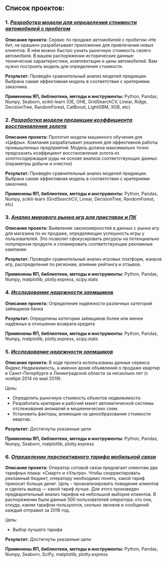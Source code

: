 ## Список проектов:

### 1. [*Разработка модели для определения стоимости автомобилей с пробегом*](https://github.com/olegumnov44/DataScience/tree/master/001%20auto_price_prediction)
**Описание проекта:**
Сервис по продаже автомобилей с пробегом «Не бит, не крашен» разрабатывает приложение для привлечения новых клиентов. В нём можно быстро узнать рыночную стоимость своего автомобиля. В вашем распоряжении исторические данные: технические характеристики, комплектации и цены автомобилей. Вам нужно построить модель для определения стоимости. 

**Результат:**
Проведён сравнительный анализ моделей предикции. Выбрана самая эффективная модель в соответствии с критериями заказчика.

**Применены ЯП, библиотеки, методы и инструменты:**
Python, Pandas, Numpy, Seaborn, scikit-learn (OE, OHE, GridSearchCV, Linear, Ridge, DecisionTree, RandomForest, CatBoost, LightGBM, XGB, etc)

### 2. [*Разработка модели предикции коэффициента восстановления золота*](https://github.com/olegumnov44/DataScience/tree/master/002%20gold_recovery)
**Описание проекта:**
Прототип модели машинного обучения для «Цифры». Компания разрабатывает решения для эффективной работы промышленных предприятий.
Модель должна максимально точно предсказать коэффициент восстановления золота из золотосодержащей руды на основе анализа соответствующих данных (параметры добычи и очистки)

**Результат:**
Проведён сравнительный анализ моделей предикции. Выбрана самая эффективная модель в соответствии с критериями заказчика.

**Применены ЯП, библиотеки, методы и инструменты:**
Python, Pandas, Numpy, scikit-learn (GridSearchCV, Linear, DecisionTree, RandomForest, etc)

### 3. [*Анализ мирового рынка игр для приставок и ПК*](https://github.com/olegumnov44/DataScience/tree/master/003%20world_market_games)
**Описание проекта:**
Выявление закономерностей в данных с рынка игр для магазина по их продаже, определяющих успешность игры у пользователей. Это позволит сфокусировать ресурсы на потенциально популярном продукте и спланировать соответствующие рекламные кампании.

**Результат:**
Проведён сравнительный анализ игровых платформ, жанров игр, распределения по регионам, влияние рейтинга и отзывов.

**Применены ЯП, библиотеки, методы и инструменты:**
Python, Pandas, Numpy, matplotlib, plotly.express, scipy.stats

### 4. [*Исследование надежности заемщиков*](https://github.com/olegumnov44/DataScience/tree/master/004%20credit_scoring)
**Описание проекта:**
Определение надёжности различных категорий заёмщиков банка

**Результат:**
Определены категории заёмщиков более или менее надёжных в отношении возврата кредита

**Применены ЯП, библиотеки, методы и инструменты:**
Python, Pandas, Numpy, matplotlib, plotly.express, scipy.stats

### 5. [*Исследование надежности заемщиков*](https://github.com/olegumnov44/DataScience/tree/master/005%20immovables_market_research)
**Описание проекта:**
В ходе проекта использованы данные сервиса Яндекс.Недвижимость, а именно архив объявлений о продаже квартир в Санкт-Петербурге и Ленинградской области за несколько лет (с ноября 2014 по май 2019). 

Цель:
- Определить рыночную стоимость объектов недвижимости.
- Разработать критерии и рабочий макет автоматической системы отслеживания аномалий и мошеннических схем.
- Установить факторы, влияющие на ценообразование стоимости квартир.

**Результат:**
Достигнуты указанные цели

**Применены ЯП, библиотеки, методы и инструменты:**
Python, Pandas, Numpy, Seaborn, matplotlib, plotty.express

### 6. [*Определение перспективного тарифа мобильной связи*](https://github.com/olegumnov44/DataScience/tree/master/005%20tariff_mobile)
**Описание проекта:**
Оператор сотовой связи предлагает клиентам два тарифных плана: «Смарт» и «Ультра». Чтобы скорректировать рекламный бюджет, оператору необходимо понять, какой тариф приносит больше денег. Цель - проанализировать поведение клиентов и сделать вывод — какой тариф лучше. Для этого произведен предварительный анализ тарифов на небольшой выборке клиентов. В распоряжении были данные 500 пользователей оператора: кто они, откуда, каким тарифом пользуются, сколько звонков и сообщений каждый отправил за 2018 год.

Цель:
- Выбор лучшего тарифа

**Результат:**
Достигнуты указанные цели

**Применены ЯП, библиотеки, методы и инструменты:**
Python, Pandas, Numpy, Seaborn, SciPy, matplotlib, plotty.express 
